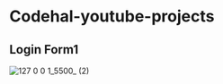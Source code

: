 # Codehal-youtube-projects
## Login Form1



![127 0 0 1_5500_ (2)](https://github.com/user-attachments/assets/4700b723-1efd-4ab8-9818-b8283b22ac05)
